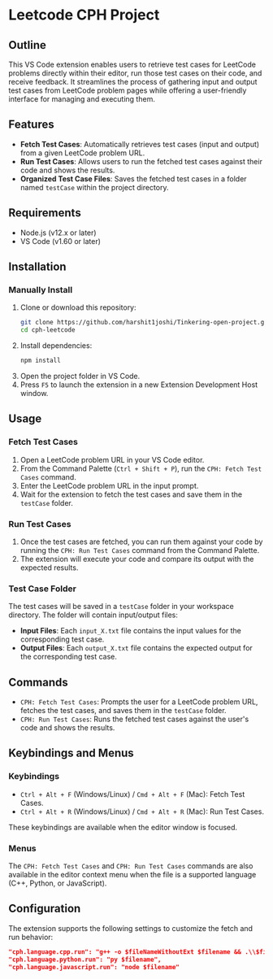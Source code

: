 # Leetcode CPH Project

## Outline

This VS Code extension enables users to retrieve test cases for LeetCode problems directly within their editor, run those test cases on their code, and receive feedback. It streamlines the process of gathering input and output test cases from LeetCode problem pages while offering a user-friendly interface for managing and executing them.

## Features

- **Fetch Test Cases**: Automatically retrieves test cases (input and output) from a given LeetCode problem URL.
- **Run Test Cases**: Allows users to run the fetched test cases against their code and shows the results.
- **Organized Test Case Files**: Saves the fetched test cases in a folder named `testCase` within the project directory.

## Requirements

- Node.js (v12.x or later)
- VS Code (v1.60 or later)

## Installation

### Manually Install

1. Clone or download this repository:
    ```sh
    git clone https://github.com/harshit1joshi/Tinkering-open-project.git
    cd cph-leetcode
    ```
2. Install dependencies:
    ```sh
    npm install
    ```
3. Open the project folder in VS Code.
4. Press `F5` to launch the extension in a new Extension Development Host window.

## Usage

### Fetch Test Cases

1. Open a LeetCode problem URL in your VS Code editor.
2. From the Command Palette (`Ctrl + Shift + P`), run the `CPH: Fetch Test Cases` command.
3. Enter the LeetCode problem URL in the input prompt.
4. Wait for the extension to fetch the test cases and save them in the `testCase` folder.

### Run Test Cases

1. Once the test cases are fetched, you can run them against your code by running the `CPH: Run Test Cases` command from the Command Palette.
2. The extension will execute your code and compare its output with the expected results.

### Test Case Folder

The test cases will be saved in a `testCase` folder in your workspace directory. The folder will contain input/output files:

- **Input Files**: Each `input_X.txt` file contains the input values for the corresponding test case.
- **Output Files**: Each `output_X.txt` file contains the expected output for the corresponding test case.

## Commands

- `CPH: Fetch Test Cases`: Prompts the user for a LeetCode problem URL, fetches the test cases, and saves them in the `testCase` folder.
- `CPH: Run Test Cases`: Runs the fetched test cases against the user's code and shows the results.

## Keybindings and Menus

### Keybindings

- `Ctrl + Alt + F` (Windows/Linux) / `Cmd + Alt + F` (Mac): Fetch Test Cases.
- `Ctrl + Alt + R` (Windows/Linux) / `Cmd + Alt + R` (Mac): Run Test Cases.

These keybindings are available when the editor window is focused.

### Menus

The `CPH: Fetch Test Cases` and `CPH: Run Test Cases` commands are also available in the editor context menu when the file is a supported language (C++, Python, or JavaScript).


## Configuration

The extension supports the following settings to customize the fetch and run behavior:

```json
"cph.language.cpp.run": "g++ -o $fileNameWithoutExt $filename && .\\$fileNameWithoutExt",
"cph.language.python.run": "py $filename",
"cph.language.javascript.run": "node $filename"
```
